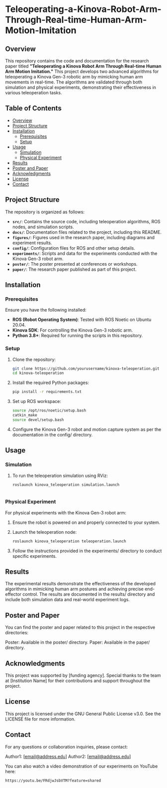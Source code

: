 # Teleoperating-a-Kinova-Robot-Arm-Through-Real-time-Human-Arm-Motion-Imitation

## Overview

This repository contains the code and documentation for the research paper titled **"Teleoperating a Kinova Robot Arm Through Real-time Human Arm Motion Imitation."** This project develops two advanced algorithms for teleoperating a Kinova Gen-3 robotic arm by mimicking human arm movements in real-time. The algorithms are validated through both simulation and physical experiments, demonstrating their effectiveness in various teleoperation tasks.

## Table of Contents

- [Overview](#overview)
- [Project Structure](#project-structure)
- [Installation](#installation)
  - [Prerequisites](#prerequisites)
  - [Setup](#setup)
- [Usage](#usage)
  - [Simulation](#simulation)
  - [Physical Experiment](#physical-experiment)
- [Results](#results)
- [Poster and Paper](#poster-and-paper)
- [Acknowledgments](#acknowledgments)
- [License](#license)
- [Contact](#contact)

## Project Structure

The repository is organized as follows:

- **`src/`**: Contains the source code, including teleoperation algorithms, ROS nodes, and simulation scripts.
- **`docs/`**: Documentation files related to the project, including this README.
- **`figures/`**: Figures used in the research paper, including diagrams and experiment results.
- **`config/`**: Configuration files for ROS and other setup details.
- **`experiments/`**: Scripts and data for the experiments conducted with the Kinova Gen-3 robot arm.
- **`poster/`**: The poster presented at conferences or workshops.
- **`paper/`**: The research paper published as part of this project.

## Installation

### Prerequisites

Ensure you have the following installed:

- **ROS (Robot Operating System)**: Tested with ROS Noetic on Ubuntu 20.04.
- **Kinova SDK**: For controlling the Kinova Gen-3 robotic arm.
- **Python 3.8+**: Required for running the scripts in this repository.

### Setup

1. Clone the repository:

   ```bash
   git clone https://github.com/yourusername/kinova-teleoperation.git
   cd kinova-teleoperation
   
2. Install the required Python packages:
   
   ```bash
   pip install -r requirements.txt

3. Set up ROS workspace:
    
   ```bash
   source /opt/ros/noetic/setup.bash
   catkin_make
   source devel/setup.bash

4. Configure the Kinova Gen-3 robot and motion capture system as per the documentation in the config/ directory.

## Usage 

### Simulation

1. To run the teleoperation simulation using RViz:

   ```bash
   roslaunch kinova_teleoperation simulation.launch



### Physical Experiment
For physical experiments with the Kinova Gen-3 robot arm:

1. Ensure the robot is powered on and properly connected to your system.
2. Launch the teleoperation node:

   ```bash
   roslaunch kinova_teleoperation teleoperation.launch
   
3. Follow the instructions provided in the experiments/ directory to conduct specific experiments.

## Results
The experimental results demonstrate the effectiveness of the developed algorithms in mimicking human arm postures and achieving precise end-effector control. The results are documented in the results/ directory and include both simulation data and real-world experiment logs.

## Poster and Paper
You can find the poster and paper related to this project in the respective directories:

Poster: Available in the poster/ directory.
Paper: Available in the paper/ directory.

## Acknowledgments
This project was supported by [funding agency]. Special thanks to the team at [Institution Name] for their contributions and support throughout the project.

## License
This project is licensed under the GNU General Public License v3.0. See the LICENSE file for more information.

## Contact
For any questions or collaboration inquiries, please contact:

Author1: [email@address.edu]
Author2: [email@address.edu]

You can also watch a video demonstration of our experiments on YouTube here:

   ```bash
   https://youtu.be/FRdjwJsbVTM?feature=shared


